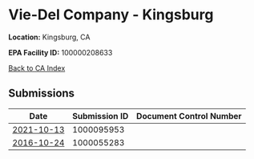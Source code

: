 # Vie-Del Company - Kingsburg

**Location:** Kingsburg, CA

**EPA Facility ID:** 100000208633

[Back to CA Index](../../index.md)

## Submissions

| Date | Submission ID | Document Control Number |
|------|--------------|-------------------------|
| [2021-10-13](submissions/1000095953.md) | 1000095953 |  |
| [2016-10-24](submissions/1000055283.md) | 1000055283 |  |
